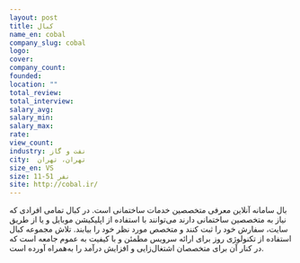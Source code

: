 ```yaml
---
layout: post
title: کبال
name_en: cobal
company_slug: cobal
logo: 
cover: 
company_count:
founded:
location: ""
total_review: 
total_interview: 
salary_avg: 
salary_min: 
salary_max: 
rate: 
view_count: 
industry: نفت و گاز
city:  تهران، تهران
size_en: VS
size: 11-51 نفر
site: http://cobal.ir/
---
```


بال سامانه آنلاین معرفی متخصصین خدمات ساختمانی است.
در کبال تمامی افرادی که نیاز به متخصصین ساختمانی دارند می‌توانند با استفاده از اپلیکیشن موبایل و یا از طریق سایت، سفارش خود را ثبت کنند و متخصص مورد نظر خود را بیابند.
تلاش مجموعه کبال استفاده از تکنولوژی روز برای ارائه سرویس مطمئن و با کیفیت به عموم جامعه است که در کنار آن برای متخصصان اشتغال‌زایی و افزایش درآمد را به‌همراه آورده است.
